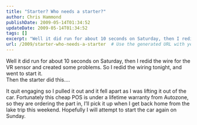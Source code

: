 ```yaml
---
title: "Starter? Who needs a starter?"
author: Chris Hammond
publishDate: 2009-05-14T01:34:52
updateDate: 2009-05-14T01:34:52
tags: []
excerpt: "Well it did run for about 10 seconds on Saturday, then I redid the wire for the VR sensor and created some problems. So I redid the wiring tonight, and went to start it.   Then the starter did this....          It quit engaging so I pulled it out and it fell apart as I was lifting it out of the car. Fortunately this cheap POS is under a lifetime warranty from Autozone, so they are ordering the part in, I’ll pick it up when I get back home from the lake trip this weekend. Hopefully I will attempt to start the car again on Sunday."
url: /2009/starter-who-needs-a-starter  # Use the generated URL with year
---
```

<p>Well it did run for about 10 seconds on Saturday, then I redid the wire for the VR sensor and created some problems. So I redid the wiring tonight, and went to start it.   <br />Then the starter did this....    <br /><img border="0" alt="" src="https://farm3.static.flickr.com/2196/3529003195_f86d5d45e1.jpg?v=0" />    <br /></p>  <p>It quit engaging so I pulled it out and it fell apart as I was lifting it out of the car. Fortunately this cheap POS is under a lifetime warranty from Autozone, so they are ordering the part in, I’ll pick it up when I get back home from the lake trip this weekend. Hopefully I will attempt to start the car again on Sunday.</p>
